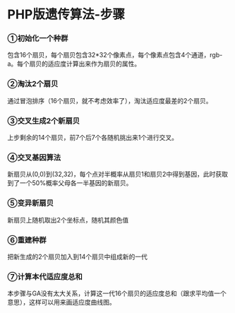 # PHP版遗传算法-步骤
### ①初始化一个种群
包含16个扇贝，每个扇贝包含32*32个像素点，每个像素点包含4个通道，rgb-a。每个扇贝的适应度计算出来作为扇贝的属性。
### ②淘汰2个扇贝
通过冒泡排序（16个扇贝，就不考虑效率了），淘汰适应度最差的2个扇贝。
### ③交叉生成2个新扇贝
上步剩余的14个扇贝，前7个后7个各随机挑出来1个进行交叉。
### ④交叉基因算法
新扇贝从(0,0)到(32,32)，每个点对半概率从扇贝1和扇贝2中得到基因，此时获取到了一个50%概率父母各一半基因的新扇贝。
### ⑤变异新扇贝
新扇贝上随机取出2个坐标点，随机其颜色值
### ⑥重建种群
把新生成的2个扇贝加入到14个扇贝中组成新的一代
### ⑦计算本代适应度总和
本步骤与GA没有太大关系，计算这一代16个扇贝的适应度总和（跟求平均值一个意思），这样可以用来画适应度曲线图。
